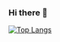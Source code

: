 ### Hi there 👋

[![Top Langs](https://github-readme-stats.vercel.app/api/top-langs/?username={SoloSx}
)](https://github.com/anuraghazra/github-readme-stats)
